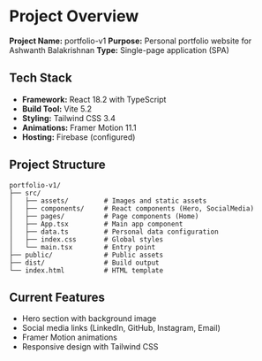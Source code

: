 # Project Overview

**Project Name:** portfolio-v1
**Purpose:** Personal portfolio website for Ashwanth Balakrishnan
**Type:** Single-page application (SPA)

## Tech Stack
- **Framework:** React 18.2 with TypeScript
- **Build Tool:** Vite 5.2
- **Styling:** Tailwind CSS 3.4
- **Animations:** Framer Motion 11.1
- **Hosting:** Firebase (configured)

## Project Structure
```
portfolio-v1/
├── src/
│   ├── assets/         # Images and static assets
│   ├── components/     # React components (Hero, SocialMedia)
│   ├── pages/          # Page components (Home)
│   ├── App.tsx         # Main app component
│   ├── data.ts         # Personal data configuration
│   ├── index.css       # Global styles
│   └── main.tsx        # Entry point
├── public/             # Public assets
├── dist/               # Build output
└── index.html          # HTML template
```

## Current Features
- Hero section with background image
- Social media links (LinkedIn, GitHub, Instagram, Email)
- Framer Motion animations
- Responsive design with Tailwind CSS
